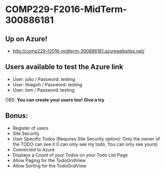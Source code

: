 # COMP229-F2016-MidTerm-300886181

## Up on Azure!
 - http://comp229-f2016-midterm-300886181.azurewebsites.net/
 
## Users available to test the Azure link
 - User: julio / Password: testing
 - User: thiagoh / Password: testing
 - User: tom / Password: testing

OBS: **You can create your users too! Give a try**

## Bonus:
 - Register of users
 - Site Security
 - User	Specific	Todos	(Requires	Site	Security	option): Only the owner of the TODO can see it (I can only see my todo, You can only see yours)
 - Connected to Azure
 - Displays	a Count of	your	Todos	on	your	Todo	List	Page
 - Allow	Paging for	the	TodoGridView
 - Allow	Sorting for	the	TodoGridView
 
